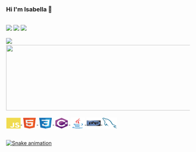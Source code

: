 ### Hi I'm Isabella 👋

<div><br>
   <a href = "https://discord.gg/ed2fKNS8"><img src="https://img.shields.io/badge/Discord-7289DA?style=for-the-badge&logo=discord&logoColor=white" target="_blank"></a>
   <a href="https://instagram.com/isavictorinoo"><img src="https://img.shields.io/badge/Instagram-E4405F?style=for-the-badge&logo=instagram&logoColor=white" target="_blank"></a>
  <a href = "milto:isabellavictorino12@gmail.com"><img src="https://img.shields.io/badge/-Gmail-%23333?style=for-the-badge&logo=gmail&logoColor=white" target="_blank"></a>
</div>

<div><br>
  <a href="https://github.com/isavictorinoo">
  <img height="180em" src="https://github-readme-stats.vercel.app/api?username=isavictorinoo&show_icons=true&theme=dark&include_all_commits=true&count_private=true"/>
  <img height="180em" width="550em" src="https://github-readme-stats.vercel.app/api/top-langs/?username=isavictorinoo&layout=compact&langs_count=16&theme=dark"/>
</div>

  <div style="display: inline_block"><br>
    <img align="center" alt="Isa-Js" height="30" width="40" src="https://raw.githubusercontent.com/devicons/devicon/master/icons/javascript/javascript-plain.svg">
     <img align="center" alt="Isa-HTML" height="30" width="40" src="https://raw.githubusercontent.com/devicons/devicon/master/icons/html5/html5-original.svg">
    <img align="center" alt="Isa-CSS" height="30" width="40" src="https://raw.githubusercontent.com/devicons/devicon/master/icons/css3/css3-original.svg">
    <img align="center" alt="Isa-CSharp" height="30" width="40" src="https://raw.githubusercontent.com/devicons/devicon/master/icons/csharp/csharp-original.svg">
     <img align="center" alt="Isa-Java" height="30" width="40" src="https://raw.githubusercontent.com/devicons/devicon/master/icons/java/java-original.svg">
      <img align="center" alt="Isa-PHP" height="30" width="40" src="https://raw.githubusercontent.com/devicons/devicon/master/icons/php/php-original.svg">
      <img align="center" alt="Isa-MySql" height="30" width="40" src="https://raw.githubusercontent.com/devicons/devicon/master/icons/mysql/mysql-original.svg">
</div><br>

![Snake animation](https://github.com/rafaballerini12/blob/output/github-contribution-grid-snake.svg)
